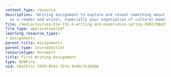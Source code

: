 ```yaml
---
content_type: resource
description: 'Writing assignment to explore and reveal something about your experience
  as a reader and writer, especially your negotiation of cultural models. '
file: /media/courses/21w-731-4-writing-and-experience-spring-2002/58a35f1c582905d376fa4e6dc7e30266_assignment1.pdf
file_type: application/pdf
learning_resource_types:
- Assignments
parent_title: Assignments
parent_type: CourseSection
resourcetype: Document
title: First Writing Assignment
type: OCWFile
uid: 58a35f1c-5829-05d3-76fa-4e6dc7e30266
---
```


